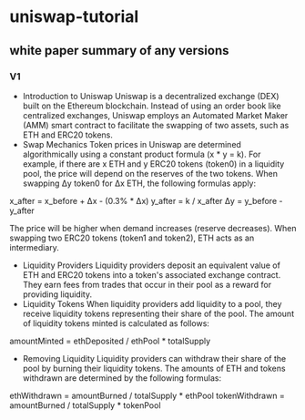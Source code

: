 # uniswap-tutorial

## white paper summary of any versions
### V1
- Introduction to Uniswap
Uniswap is a decentralized exchange (DEX) built on the Ethereum blockchain. Instead of using an order book like centralized exchanges, Uniswap employs an Automated Market Maker (AMM) smart contract to facilitate the swapping of two assets, such as ETH and ERC20 tokens.
- Swap Mechanics
Token prices in Uniswap are determined algorithmically using a constant product formula (x * y = k). For example, if there are x ETH and y ERC20 tokens (token0) in a liquidity pool, the price will depend on the reserves of the two tokens. When swapping Δy token0 for Δx ETH, the following formulas apply:

x_after = x_before + Δx - (0.3% * Δx)
y_after = k / x_after
Δy = y_before - y_after

The price will be higher when demand increases (reserve decreases). When swapping two ERC20 tokens (token1 and token2), ETH acts as an intermediary.
- Liquidity Providers
Liquidity providers deposit an equivalent value of ETH and ERC20 tokens into a token's associated exchange contract. They earn fees from trades that occur in their pool as a reward for providing liquidity.
- Liquidity Tokens
When liquidity providers add liquidity to a pool, they receive liquidity tokens representing their share of the pool. The amount of liquidity tokens minted is calculated as follows:

amountMinted = ethDeposited / ethPool * totalSupply

- Removing Liquidity
Liquidity providers can withdraw their share of the pool by burning their liquidity tokens. The amounts of ETH and tokens withdrawn are determined by the following formulas:

ethWithdrawn = amountBurned / totalSupply * ethPool
tokenWithdrawn = amountBurned / totalSupply * tokenPool
